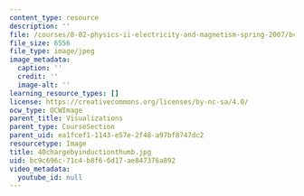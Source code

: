 ```yaml
---
content_type: resource
description: ''
file: /courses/8-02-physics-ii-electricity-and-magnetism-spring-2007/bc9c696c71c4b8f66d17ae847376a892_40chargebyinductionthumb.jpg
file_size: 6556
file_type: image/jpeg
image_metadata:
  caption: ''
  credit: ''
  image-alt: ''
learning_resource_types: []
license: https://creativecommons.org/licenses/by-nc-sa/4.0/
ocw_type: OCWImage
parent_title: Visualizations
parent_type: CourseSection
parent_uid: ea1fcef1-1143-e57e-2f48-a97bf8747dc2
resourcetype: Image
title: 40chargebyinductionthumb.jpg
uid: bc9c696c-71c4-b8f6-6d17-ae847376a892
video_metadata:
  youtube_id: null
---
```

